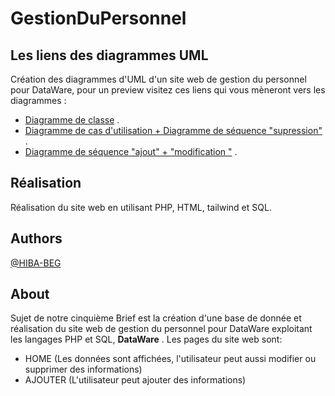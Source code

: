 # GestionDuPersonnel

## Les liens des diagrammes UML 
Création des diagrammes d'UML d'un site web de gestion du personnel pour DataWare, pour un preview visitez ces liens qui vous mèneront vers les diagrammes :
- [Diagramme de classe](https://lucid.app/lucidchart/b03b8c4a-f7f4-48d7-9541-c66d6c07b153/edit?viewport_loc=-911%2C-186%2C4381%2C1936%2CHWEp-vi-RSFO&invitationId=inv_e6ed9273-6ba1-4455-bbd9-211f729cf3c6) .
- [Diagramme de cas d'utilisation + Diagramme de séquence "supression"](https://lucid.app/lucidchart/0cd4edd6-0b38-45f0-a8cd-d5861be98384/edit?view_items=.Q4MOHSBDm2E&invitationId=inv_55586c00-c8a1-4a3f-b5f1-610c5fc3d5a8) .
- [Diagramme de séquence "ajout" + "modification "](https://lucid.app/lucidchart/4b5c8a90-885c-4a0b-bc9d-7844d712fdda/edit?viewport_loc=183%2C217%2C3121%2C1378%2CeeCe8u-ZIJ.P&invitationId=inv_11f687f4-3863-4c93-aabb-04f6930e14d8) .


## Réalisation
Réalisation du site web en utilisant PHP, HTML, tailwind et SQL.


## Authors
[@HIBA-BEG](https://github.com/HIBA-BEG)


## About
Sujet de notre cinquième Brief est la création d'une base de donnée et réalisation du site web de gestion du personnel pour DataWare exploitant les langages PHP et SQL, **DataWare** .
Les pages du site web sont: 
- HOME (Les données sont affichées, l'utilisateur peut aussi modifier ou supprimer des informations)
- AJOUTER (L'utilisateur peut ajouter des informations)
